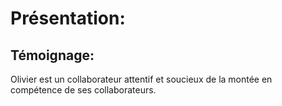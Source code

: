 # Présentation:

## Témoignage:
Olivier est un collaborateur attentif et soucieux de la montée en compétence de ses collaborateurs.
